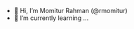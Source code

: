- 👋 Hi, I’m Momitur Rahman (@rmomitur)
- 🌱 I’m currently learning ...


<!---
rmomitur/rmomitur is a ✨ special ✨ repository because its `README.md` (this file) appears on your GitHub profile.
You can click the Preview link to take a look at your changes.
--->
